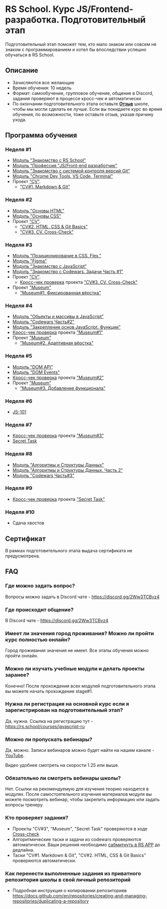 # RS School. Курс JS/Frontend-разработка. Подготовительный этап

Подготовительный этап поможет тем, кто мало знаком или совсем не знаком с программированием и хотел бы впоследствии успешно обучаться в RS School.

## Описание

- Зачисляются все желающие
- Время обучения: 10 недель
- Формат: самообучение, групповое обучение, общение в Discord, задания проверяют в процессе кросс-чек и автоматически
- По окончании подготовительного этапа оставьте [**Отзыв**](https://docs.google.com/forms/d/e/1FAIpQLSfjki-f1rHX9nz2KycFich1erMs4Hb1Cz0xy3Yijd8IdOD8jw/viewform) школе, чтобы мы могли сделать ее лучше. Если вы покидаете курс во время обучения, по возможности, тоже оставьте отзыв, указав причину ухода.

## Программа обучения

### Неделя #1

- [Модуль "Знакомство с RS School"](modules/rs-school-intro/)
- [Модуль "Профессия \"JS/Front-end разработчик\"](modules/js-fe-developer/)
- [Модуль "Знакомство с системой контроля версий Git"](modules/git/)
- [Модуль "Chrome Dev Tools, VS Code, Terminal"](modules/basic-tools/)
- Проект ["CV"](../tasks/cv/cv.md).
  - ["CV#1. Markdown & Git"](../tasks/cv/git-markdown.md)

### Неделя #2

- [Модуль "Основы HTML"](modules/html-basics/)
- [Модуль "Основы CSS"](modules/css-basics/)
- Проект ["CV"](../tasks/cv/cv.md).
  - ["CV#2. HTML, CSS & Git Basics"](../tasks/cv/html-css-git.md)
  - ["CV#3. CV. Cross-Check"](../tasks/cv/cv-stage0.md)

### Неделя #3

- [Модуль "Позиционирование в CSS. Flex."](modules/css-positioning/)
- [Модуль "Figma"](modules/figma)
- [Модуль "Знакомство с JavaScript"](modules/js-basics/)
- [Модуль "Знакомство с Codewars. Задачи Часть #1"](../tasks/codewars/preschool-2022-codewars1.md)
- Проект ["CV"](../tasks/cv/cv.md).
  - [Кросс-чек проверка](https://rs.school/docs/ru/cross-check-flow) проекта ["CV#3. CV. Cross-Check"](../tasks/cv/cv-stage0.md)
- Проект ["Museum"](../tasks/museum/museum.md)
  - ["Museum#1. Фиксированная вёрстка"](../tasks/museum/museum.md)

### Неделя #4

- [Модуль "Обьекты и массивы в JavaScript"](modules/objects-and-arrays/)
- [Модуль "Codewars Часть#2"](../tasks/codewars/preschool-2022-codewars2.md)
- [Модуль "Закрепление основ JavaScript. Функции"](modules/js-functions/)
- [Кросс-чек проверка](https://rs.school/docs/ru/cross-check-flow) проекта ["Museum#1"](../tasks/museum/museum.md)
- Проект ["Museum"](../tasks/museum/museum.md)
  - ["Museum#2. Адаптивная вёрстка"](../tasks/museum/museum-adaptive.md)

### Неделя #5

- [Модуль "DOM API"](modules/dom-api/)
- [Модуль "DOM Events"](modules/dom-events/)
- [Кросс-чек проверка](https://rs.school/docs/ru/cross-check-flow) проекта ["Museum#2"](../tasks/museum/museum-adaptive.md)
- Проект ["Museum"](../tasks/museum/museum.md)
  - ["Museum#3. Добавление функционала"](../tasks/museum/museum-dom.md)

### Неделя #6

- [JS-101](https://github.com/Luffi2539/core-js-101/)

### Неделя #7

- [Кросс-чек проверка](https://rs.school/docs/ru/cross-check-flow) проекта ["Museum#3"](../tasks/museum/museum-dom.md)
- [Secret Task](https://www.youtube.com/watch?v=dQw4w9WgXcQ)

### Неделя #8

- [Модуль "Алгоритмы и Структуры Данных"](modules/data-structures-part-1/)
- [Модуль "Алгоритмы и Структуры Данных. Часть 2"](modules/data-structures-part-2/)
- [Модуль "Codewars Часть#3"](https://github.com/rolling-scopes-school/tasks/blob/master/tasks/codewars/preschool-2022-codewars3.md)

### Неделя #9

- [Кросс-чек проверка](https://rs.school/docs/ru/cross-check-flow) проекта ["Secret Task"](https://www.youtube.com/watch?v=dQw4w9WgXcQ)

### Неделя #10

- Сдача хвостов

## Сертификат

В рамках подготовительного этапа выдача сертификата не предусмотрена.

## FAQ

### Где можно задать вопрос?

Вопросы можно задать в Discord чате - https://discord.gg/2Ww3TCBvz4

### Где происходит общение?

В Discord чате - https://discord.gg/2Ww3TCBvz4

### Имеет ли значения город проживания? Можно ли пройти курс полностью онлайн?

Город проживания значения не имеет. Все этапы обучения можно пройти онлайн.

### Можно ли изучать учебные модули и делать проекты заранее?

Конечно! После прохождения всех модулей подготовительного этапа вы можете начать прохождение stage#1.

### Нужна ли регистрация на основной курс если я зарегистрирован на подготовительный этап?

Да, нужна. Ссылка на регистрацию тут - https://rs.school/courses/javascript-ru

### Можно ли пропускать вебинары?

Да, можно. Записи вебинаров можно будет найти на нашем канале - [YouTube](https://youtube.com/c/rollingscopesschool).

Видео удобнее смотреть на скорости 1.25 или выше.

### Обязательно ли смотреть вебинары школы?

Нет. Ссылки на рекомендуемую для изучения теорию находится в модулях. После самостоятельного изучения материалов модуля вы можете посмотреть вебинар, чтобы закрепить информацию или задать вопросы тренеру.

### Кто проверяет задания?

- Проекты "CV#3", "Museum", "Secret Task" проверяются в ходе [Cross-check](https://rs.school/docs/ru/cross-check-flow)
- Алгоритмические таски и задачи из codewars проверяются автоматически. Ваши решения необходимо [сабмитнуть в RS APP](https://rs.school/docs/ru/rs-app-tasks) до дедлайна.
- Таски "CV#1. Markdown & Git", "CV#2. HTML, CSS & Git Basics" проверяются автоматически.

### Как перенести выполненные задания из приватного репозитория школы в свой личный репозиторий

- Подробная инструкция о копировании репозиториев https://docs.github.com/en/repositories/creating-and-managing-repositories/duplicating-a-repository
